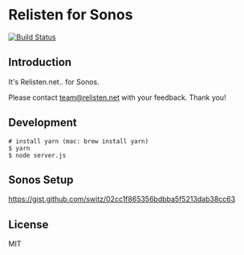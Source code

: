 # Relisten for Sonos

[![Build Status](https://ci.alecgorge.com/job/RelistenNet/job/relisten-sonos/job/master/badge/icon)](https://ci.alecgorge.com/job/RelistenNet/job/relisten-sonos/job/master/)

## Introduction

It's Relisten.net.. for Sonos.

Please contact team@relisten.net with your feedback. Thank you!

## Development

```
# install yarn (mac: brew install yarn)
$ yarn
$ node server.js
```

## Sonos Setup

https://gist.github.com/switz/02cc1f865356bdbba5f5213dab38cc63

## License

MIT
